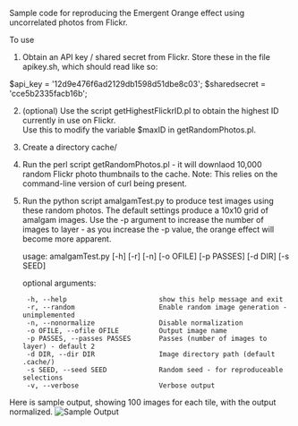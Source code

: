 Sample code for reproducing the Emergent Orange effect using uncorrelated photos from Flickr.

To use

1) Obtain an API key / shared secret from Flickr.  Store these in the file apikey.sh, which should read like so:


$api_key = '12d9e476f6ad2129db1598d51dbe8c03';
$sharedsecret = 'cce5b2335facb16b';

2) (optional) Use the script getHighestFlickrID.pl to obtain the highest ID currently in use on Flickr.  
Use this to modify the variable $maxID in getRandomPhotos.pl.

3) Create a directory cache/

4) Run the perl script getRandomPhotos.pl  - it will downlaod 10,000 random Flickr photo thumbnails to the cache.
   Note: This relies on the command-line version of curl being present.

5) Run the python script amalgamTest.py to produce test images using these random photos.  The default settings
produce a 10x10 grid of amalgam images.  Use the -p argument to increase the number of images to layer - as you 
increase the -p value, the orange effect will become more apparent.


    usage: amalgamTest.py [-h] [-r] [-n] [-o OFILE] [-p PASSES] [-d DIR] [-s SEED]

    optional arguments:

        -h, --help                       show this help message and exit
        -r, --random                     Enable random image generation - unimplemented
        -n, --nonormalize                Disable normalization
        -o OFILE, --ofile OFILE          Output image name
        -p PASSES, --passes PASSES       Passes (number of images to layer) - default 2
        -d DIR, --dir DIR                Image directory path (default .cache/)
        -s SEED, --seed SEED             Random seed - for reproduceable selections
        -v, --verbose                    Verbose output

Here is sample output, showing 100 images for each tile, with the output normalized.
![Sample Output](http://i.imgur.com/73kHxu7.jpg "Sample Output")
